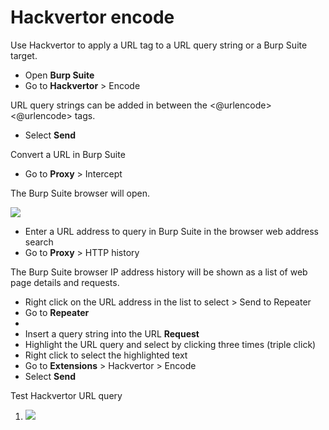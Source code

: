 # Hackvertor encode

Use Hackvertor to apply a URL tag to a URL query string or a Burp Suite target.

* Open **Burp Suite**
* Go to **Hackvertor** > Encode

URL query strings can be added in between the <@urlencode> <@urlencode> tags.

* Select **Send**



Convert a URL in Burp Suite

* Go to **Proxy** > Intercept

The Burp Suite browser will open.

![](<../.gitbook/assets/Burp\_Proxy\_Intercept browser (2).png>)

* Enter a URL address to query in Burp Suite in the browser web address search
* Go to **Proxy** > HTTP history

The Burp Suite browser IP address history will be shown as a list of web page details and requests.

* Right click on the URL address in the list to select > Send to Repeater
* Go to **Repeater**
*
* Insert a query string into the URL **Request**
* Highlight the URL query and select by clicking three times (triple click)
* Right click to select the highlighted text
* Go to **Extensions** > Hackvertor > Encode&#x20;
* Select **Send**

Test Hackvertor URL query&#x20;

1. ![](<../.gitbook/assets/Burp\_Dashboard\_URL shorten Hackvertor.png>)

